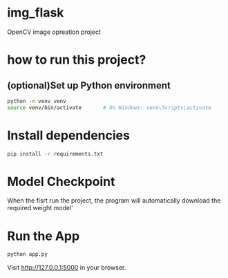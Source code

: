 # img_flask
OpenCV image opreation project

# how to run this project? 
## (optional)Set up Python environment

```bash
python -m venv venv
source venv/bin/activate       # On Windows: venv\Scripts\activate
```

# Install dependencies
```bash
pip install -r requirements.txt
```

# Model Checkpoint
When the fisrt run the project, the program will automatically download the required weight model'

# Run the App
```bash
python app.py
```

Visit http://127.0.0.1:5000 in your browser.
